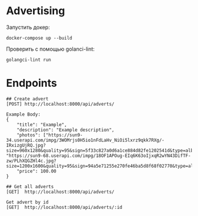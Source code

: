 # Advertising

Запустить докер:
```
docker-compose up --build
```

Проверить с помощью golanci-lint:
```
golangci-lint run
```

# Endpoints
```
## Create advert
[POST] http://localhost:8000/api/adverts/  

Example Body: 
{
    "title": "Example",
    "description": "Example description",
    "photos": ["https://sun9-34.userapi.com/impg/3WOMrjs0H5io1nFdLaHv_NiOi5lxrz9qkk7RXg/-IRxizgUjRQ.jpg?size=960x1280&quality=95&sign=5f33c827a0d6a1ce884d82fe1202541d&type=album", "https://sun9-68.userapi.com/impg/18OF1APOug-EIq6K63oIjxqR2wYN43DifTF-zw/PLhXQGZHl4c.jpg?size=1200x1600&quality=95&sign=94a5e71255e270fe46ba5d8f68f02770&type=album"],
    "price": 100.00
}
```
```
## Get all adverts
[GET]  http://localhost:8000/api/adverts/  
```
```
Get advert by id
[GET]  http://localhost:8000/api/adverts/:id 
```


